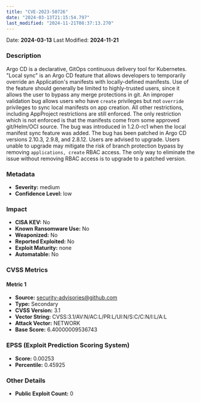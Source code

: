 ```yaml
---
title: "CVE-2023-50726"
date: "2024-03-13T21:15:54.797"
last_modified: "2024-11-21T08:37:13.270"
---
```


Date: **2024-03-13** Last Modified: **2024-11-21**

### Description  
Argo CD is a declarative, GitOps continuous delivery tool for Kubernetes. "Local sync" is an Argo CD feature that allows developers to temporarily override an Application's manifests with locally-defined manifests. Use of the feature should generally be limited to highly-trusted users, since it allows the user to bypass any merge protections in git. An improper validation bug allows users who have `create` privileges but not `override` privileges to sync local manifests on app creation. All other restrictions, including AppProject restrictions are still enforced. The only restriction which is not enforced is that the manifests come from some approved git/Helm/OCI source. The bug was introduced in 1.2.0-rc1 when the local manifest sync feature was added. The bug has been patched in Argo CD versions 2.10.3, 2.9.8, and 2.8.12. Users are advised to upgrade. Users unable to upgrade may mitigate the risk of branch protection bypass by removing `applications, create` RBAC access. The only way to eliminate the issue without removing RBAC access is to upgrade to a patched version.

### Metadata  
- **Severity:** medium
- **Confidence Level:** low

### Impact  
- **CISA KEV:** No
- **Known Ransomware Use:** No
- **Weaponized:** No
- **Reported Exploited:** No
- **Exploit Maturity:** none
- **Automatable:** No

### CVSS Metrics  

#### Metric 1
- **Source:** security-advisories@github.com
- **Type:** Secondary
- **CVSS Version:** 3.1
- **Vector String:** CVSS:3.1/AV:N/AC:L/PR:L/UI:N/S:C/C:N/I:L/A:L
- **Attack Vector:** NETWORK
- **Base Score:** 6.40000009536743


### EPSS (Exploit Prediction Scoring System)  
- **Score:** 0.00253
- **Percentile:** 0.45925

### Other Details  
- **Public Exploit Count:** 0
